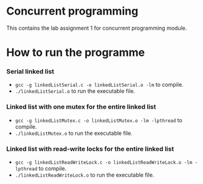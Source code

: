 Concurrent programming
=================================
This contains the lab assignment 1 for concurrent programming module.
# How to run the programme
### Serial linked list
- `gcc -g linkedListSerial.c -o linkedListSerial.o -lm` to compile.
- `./linkedListSerial.o` to run the executable file.

### Linked list with one mutex for the entire linked list
- `gcc -g linkedListMutex.c -o linkedListMutex.o -lm -lpthread` to compile.
- `./linkedListMutex.o` to run the executable file.

### Linked list with read-write locks for the entire linked list
- `gcc -g linkedListReadWriteLock.c -o linkedListReadWriteLock.o -lm -lpthread` to compile.
- `./linkedListReadWriteLock.o` to run the executable file.
